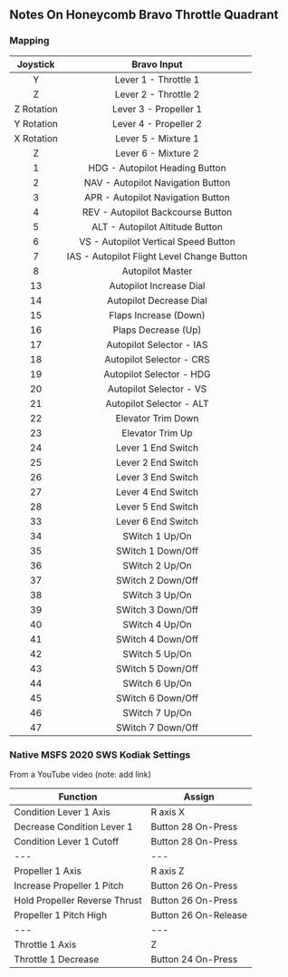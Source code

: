 ## Notes On Honeycomb Bravo Throttle Quadrant

### Mapping

| Joystick   | Bravo Input      |
| :--------: | :--------------: |
| Y          | Lever 1 - Throttle 1
| Z          | Lever 2 - Throttle 2
| Z Rotation | Lever 3 - Propeller 1
| Y Rotation | Lever 4 - Propeller 2
| X Rotation | Lever 5 - Mixture 1
| Z          | Lever 6 - Mixture 2
| 1          | HDG - Autopilot Heading Button
| 2          | NAV - Autopilot Navigation Button
| 3          | APR - Autopilot Navigation Button
| 4          | REV - Autopilot Backcourse Button
| 5          | ALT - Autopilot Altitude Button
| 6          | VS  - Autopilot Vertical Speed Button
| 7          | IAS - Autopilot Flight Level Change Button
| 8          | Autopilot Master
| 13         | Autopilot Increase Dial
| 14         | Autopilot Decrease Dial
| 15         | Flaps Increase (Down)
| 16         | Plaps Decrease (Up)
| 17         | Autopilot Selector - IAS
| 18         | Autopilot Selector - CRS
| 19         | Autopilot Selector - HDG
| 20         | Autopilot Selector - VS
| 21         | Autopilot Selector - ALT
| 22         | Elevator Trim Down 
| 23         | Elevator Trim Up
| 24         | Lever 1 End Switch
| 25         | Lever 2 End Switch
| 26         | Lever 3 End Switch
| 27         | Lever 4 End Switch
| 28         | Lever 5 End Switch
| 33         | Lever 6 End Switch
| 34         | SWitch 1 Up/On
| 35         | SWitch 1 Down/Off
| 36         | SWitch 2 Up/On
| 37         | SWitch 2 Down/Off
| 38         | SWitch 3 Up/On
| 39         | SWitch 3 Down/Off
| 40         | SWitch 4 Up/On
| 41         | SWitch 4 Down/Off
| 42         | SWitch 5 Up/On
| 43         | SWitch 5 Down/Off
| 44         | SWitch 6 Up/On
| 45         | SWitch 6 Down/Off
| 46         | SWitch 7 Up/On
| 47         | SWitch 7 Down/Off

### Native MSFS 2020 SWS Kodiak Settings

From a YouTube video (note: add link)

| Function | Assign |
| --- | --- |
| Condition Lever 1 Axis | R axis X |
| Decrease Condition Lever 1 | Button 28 On-Press |
| Condition Lever 1 Cutoff | Button 28 On-Press |
| --- | --- |
| Propeller 1 Axis | R axis Z |
| Increase Propeller 1 Pitch | Button 26 On-Press |
| Hold Propeller Reverse Thrust | Button 26 On-Press |
| Propeller 1 Pitch High | Button 26 On-Release |
| --- | --- |
| Throttle 1 Axis | Z |
| Throttle 1 Decrease | Button 24 On-Press |
